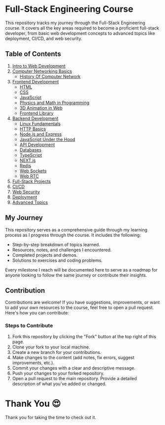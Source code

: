 # Full-Stack Engineering Course 

This repository tracks my journey through the Full-Stack Engineering course. It covers all the key areas required to become a proficient full-stack developer, from basic web development concepts to advanced topics like deployment, CI/CD, and web security.

## Table of Contents

1. [Intro to Web Development](/01_IntroToWebDevelopment/IntroToWebDevelopment.md)
2. [Computer Networking Basics](./02_Computer%20Networking/ComputerNetworking.md)
   - [History Of Computer Network](./03_HistoryOfComputerNetworking/HistoryOfCompNet.md)
3. [Frontend Development](#3-frontend-development)
   - [HTML](./04_Frontend/HTML)
   - [CSS](#html-and-css)
   - [JavaScript](#javascript)
   - [Physics and Math in Programming](#physics-and-math-in-programming)
   - [3D Animation in Web](#3d-animation-in-web)
   - [Frontend Library](#frontend-library)
4. [Backend Development](#4-backend-development)
   - [Linux Fundamentals](#linux-fundamentals)
   - [HTTP Basics](#http-basics)
   - [Node.js and Express](#nodejs-and-express)
   - [JavaScript Under the Hood](#javascript-under-the-hood)
   - [API Development](#api-development)
   - [Databases](#databases)
   - [TypeScript](#typescript)
   - [NEXT.js](#nextjs)
   - [Redis](#redis)
   - [Web Sockets](#web-sockets)
   - [Web RTC](#web-rtc)
5. [Full-Stack Projects](#5-full-stack-projects)
6. [CI/CD](#6-cicd)
7. [Web Security](#7-web-security)
8. [Deployment](#8-deployment)
9. [Advanced Topics](#9-advanced-topics)

## My Journey

This repository serves as a comprehensive guide through my learning process as I progress through the course. It includes the following:

- Step-by-step breakdown of topics learned.
- Resources, notes, and challenges I encountered.
- Completed projects and demos.
- Solutions to exercises and coding problems.

Every milestone I reach will be documented here to serve as a roadmap for anyone looking to follow the same journey or contribute their insights.

## Contribution

Contributions are welcome! If you have suggestions, improvements, or want to add your own resources to the course, feel free to open a pull request. Here's how you can contribute:

### Steps to Contribute

1. Fork this repository by clicking the "Fork" button at the top right of this page.
2. Clone your fork to your local machine.
3. Create a new branch for your contributions.
4. Make changes to the content (add notes, fix errors, suggest improvements, etc.).
5. Commit your changes with a clear and descriptive message.
6. Push your changes to your forked repository.
7. Open a pull request to the main repository. Provide a detailed description of what you’ve added or changed.

# Thank You 😍
Thank you for taking the time to check out it.

